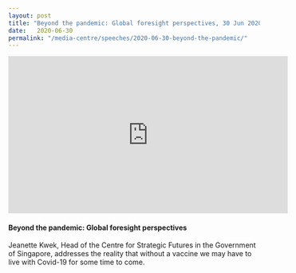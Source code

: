 ```yaml
---
layout: post
title: "Beyond the pandemic: Global foresight perspectives, 30 Jun 2020, European Parliamentary Research Service"
date:   2020-06-30
permalink: "/media-centre/speeches/2020-06-30-beyond-the-pandemic/"
---
```


<div class="bp-youtube">
	<iframe width="560" height="315" src="https://www.youtube.com/watch?v=hXel-FgwS7A&feature=youtu.be" frameborder="0" allow="autoplay; encrypted-media" allowfullscreen></iframe>
</div>

#### Beyond the pandemic: Global foresight perspectives

Jeanette Kwek, Head of the Centre for Strategic Futures in the Government of Singapore, addresses the reality that without a vaccine we may have to live with Covid-19 for some time to come.

